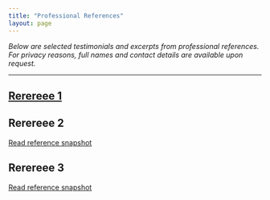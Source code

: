 ```yaml
---
title: "Professional References"
layout: page
---
```



*Below are selected testimonials and excerpts from professional references.  
For privacy reasons, full names and contact details are available upon request.*

---

## [Rerereee 1](/referee1.md)  


## Rerereee 2  
[Read reference snapshot](references/referee2.md)

## Rerereee 3  
[Read reference snapshot](references/referee3.md)
